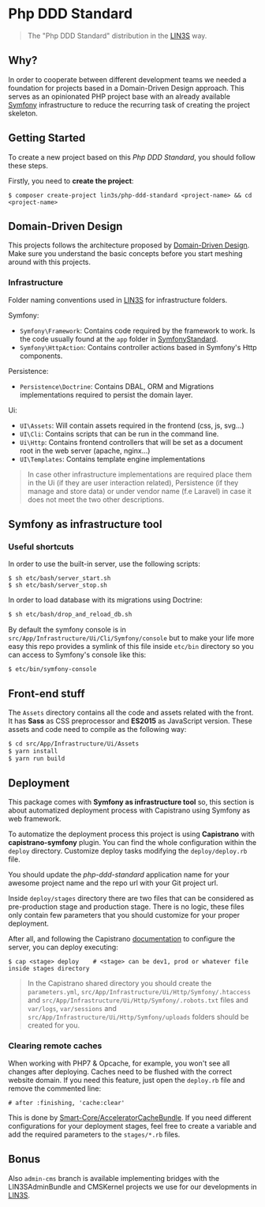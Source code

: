 # Php DDD Standard
> The "Php DDD Standard" distribution in the [LIN3S][2] way.

## Why?
In order to cooperate between different development teams we needed a foundation for projects based in a Domain-Driven
Design approach. This serves as an opinionated PHP project base with an already available [Symfony][1] infrastructure to 
reduce the recurring task of creating the project skeleton.

## Getting Started
To create a new project based on this *Php DDD Standard*, you should follow these steps.

Firstly, you need to **create the project**:
```
$ composer create-project lin3s/php-ddd-standard <project-name> && cd <project-name>
```

## Domain-Driven Design
This projects follows the architecture proposed by [Domain-Driven Design][3]. Make sure you understand the basic 
concepts before you start meshing around with this projects.

### Infrastructure
Folder naming conventions used in [LIN3S][2] for infrastructure folders.
 
Symfony:
* `Symfony\Framework`: Contains code required by the framework to work. Is the code usually found at the `app` folder in
 [SymfonyStandard][4].
* `Symfony\HttpAction`: Contains controller actions based in Symfony's Http components. 

Persistence:
* `Persistence\Doctrine`: Contains DBAL, ORM and Migrations implementations required to persist the domain layer.

Ui:
* `UI\Assets`: Will contain assets required in the frontend (css, js, svg...)
* `UI\Cli`: Contains scripts that can be run in the command line.
* `Ui\Http`: Contains frontend controllers that will be set as a document root in the web server (apache, nginx...)
* `UI\Templates`: Contains template engine implementations

> In case other infrastructure implementations are required place them in the Ui (if they are user interaction related),
Persistence (if they manage and store data) or under vendor name (f.e Laravel) in case it does not meet the two other 
descriptions.

## Symfony as infrastructure tool
### Useful shortcuts
In order to use the built-in server, use the following scripts:
```
$ sh etc/bash/server_start.sh
$ sh etc/bash/server_stop.sh
```
In order to load database with its migrations using Doctrine:
```bash
$ sh etc/bash/drop_and_reload_db.sh
```

By default the symfony console is in `src/App/Infrastructure/Ui/Cli/Symfony/console` but to make your life more easy
this repo provides a symlink of this file inside `etc/bin` directory so you can access to Symfony's console like this: 
```
$ etc/bin/symfony-console
```

## Front-end stuff
The `Assets` directory contains all the code and assets related with the front. It has **Sass** as CSS preprocessor
and **ES2015** as JavaScript version. These assets and code need to compile as the following way:
```bash
$ cd src/App/Infrastructure/Ui/Assets
$ yarn install
$ yarn run build
```

## Deployment
This package comes with **Symfony as infrastructure tool** so, this section is about automatized deployment process with
Capistrano using Symfony as web framework.

To automatize the deployment process this project is using **Capistrano** with **capistrano-symfony** plugin. You can
find the whole configuration within the `deploy` directory. Customize deploy tasks modifying the `deploy/deploy.rb` file.

You should update the *php-ddd-standard* application name for your awesome project name and the repo url with your
Git project url.

Inside `deploy/stages` directory there are two files that can be considered as pre-production stage and production stage.
There is no logic, these files only contain few parameters that you should customize for your proper deployment.

After all, and following the Capistrano [documentation][5] to configure the server, you can deploy executing:
```
$ cap <stage> deploy    # <stage> can be dev1, prod or whatever file inside stages directory
```

> In the Capistrano shared directory you should create the `parameters.yml`,
> `src/App/Infrastructure/Ui/Http/Symfony/.htaccess` and `src/App/Infrastructure/Ui/Http/Symfony/.robots.txt` files
> and `var/logs`, `var/sessions` and `src/App/Infrastructure/Ui/Http/Symfony/uploads` folders should be created for you.

### Clearing remote caches
When working with PHP7 & Opcache, for example, you won't see all changes after deploying. Caches need to be flushed
with the correct website domain. If you need this feature, just open the `deploy.rb` file and remove the commented line:

```
# after :finishing, 'cache:clear'
```

This is done by [Smart-Core/AcceleratorCacheBundle][6]. If you need different configurations for your deployment
stages, feel free to create a variable and add the required parameters to the `stages/*.rb` files.

## Bonus
Also `admin-cms` branch is available implementing bridges with the LIN3SAdminBundle and CMSKernel projects we use for 
our developments in [LIN3S][2].
 
[1]: http://symfony.com/
[2]: http://www.lin3s.com/
[3]: https://en.wikipedia.org/wiki/Domain-driven_design
[4]: https://github.com/symfony/symfony-standard
[5]: http://capistranorb.com/
[6]: https://github.com/Smart-Core/AcceleratorCacheBundle
